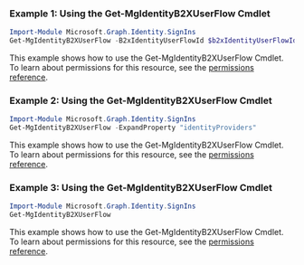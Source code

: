 ### Example 1: Using the Get-MgIdentityB2XUserFlow Cmdlet
```powershell
Import-Module Microsoft.Graph.Identity.SignIns
Get-MgIdentityB2XUserFlow -B2xIdentityUserFlowId $b2xIdentityUserFlowId
```
This example shows how to use the Get-MgIdentityB2XUserFlow Cmdlet.
To learn about permissions for this resource, see the [permissions reference](/graph/permissions-reference).
### Example 2: Using the Get-MgIdentityB2XUserFlow Cmdlet
```powershell
Import-Module Microsoft.Graph.Identity.SignIns
Get-MgIdentityB2XUserFlow -ExpandProperty "identityProviders" 
```
This example shows how to use the Get-MgIdentityB2XUserFlow Cmdlet.
To learn about permissions for this resource, see the [permissions reference](/graph/permissions-reference).
### Example 3: Using the Get-MgIdentityB2XUserFlow Cmdlet
```powershell
Import-Module Microsoft.Graph.Identity.SignIns
Get-MgIdentityB2XUserFlow
```
This example shows how to use the Get-MgIdentityB2XUserFlow Cmdlet.
To learn about permissions for this resource, see the [permissions reference](/graph/permissions-reference).
